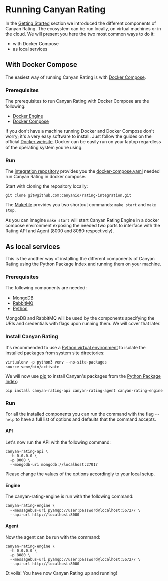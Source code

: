 # Running Canyan Rating

In the [Getting Started](getting-started.md) section we introduced the different components of Canyan Rating. The ecosystem can be run locally, on virtual machines or in the cloud. We will present you here the two most common ways to do it:
* with Docker Compose
* as local services


## With Docker Compose
The easiest way of running Canyan Rating is with [Docker Compose](https://docs.docker.com/compose/). 


### Prerequisites

The prerequisites to run Canyan Rating with Docker Compose are the following:

* [Docker Engine](https://docs.docker.com/install/)
* [Docker Compose](https://docs.docker.com/compose/)

If you don't have a machine running Docker and Docker Compose don't worry; it's a very easy software to install. Just follow the guides on the official [Docker website](https://www.docker.com). Docker can be easily run on your laptop regardless of the operating system you're using.


### Run

The [integration repository](https://github.com/canyanio/rating-integration) provides you the [docker-compose.yaml](https://github.com/canyanio/rating-integration/blob/master/docker-compose.yaml) needed run Canyan Rating in docker compose.

Start with cloning the repository locally:
```
git clone git@github.com:canyanio/rating-integration.git
```

The [Makefile](https://github.com/canyanio/rating-integration/blob/master/Makefile) provides you two shortcut commands:
`make start` and `make stop`.

As you can imagine `make start` will start Canyan Rating Engine in a docker compose environment exposing the needed two ports to interface with the Rating API and Agent (8000 and 8080 respectively).


## As local services

This is the another way of installing the different components of Canyan Rating using the Python Package Index and running them on your machine.


### Prerequisites

The following components are needed:

* [MongoDB](https://www.mongodb.com/)
* [RabbitMQ](https://www.rabbitmq.com/)
* [Python](https://www.python.org/)

MongoDB and RabbitMQ will be used by the components specifying the URIs and credentials with flags upon running them. We will cover that later.

### Install Canyan Rating

It's recommended to use a [Python virtual environment](https://docs.python.org/3/library/venv.html) to isolate the installed packages from system site directories:
```
virtualenv -p python3 venv --no-site-packages
source venv/bin/activate
```

We will now use [pip](https://pypi.org/project/pip/) to install Canyan's packages from the [Python Package Index](https://pypi.org/):

```
pip install canyan-rating-api canyan-rating-agent canyan-rating-engine
```


### Run

For all the installed components you can run the command with the flag ```--help``` to have a full list of options and defaults that the command accepts.


#### API

Let's now run the API with the following command:
```
canyan-rating-api \
  -h 0.0.0.0 \
  -p 8000 \
  --mongodb-uri mongodb://localhost:27017
```
Please change the values of the options accordingly to your local setup.


#### Engine

The canyan-rating-engine is run with the following command:
```
canyan-rating-engine \
  --messagebus-uri pyamqp://user:password@localhost:5672// \
  --api-url http://localhost:8000
```

#### Agent

Now the agent can be run with the command:
```
canyan-rating-engine \
  -h 0.0.0.0 \
  -p 8080 \
  --messagebus-uri pyamqp://user:password@localhost:5672// \
  --api-url http://localhost:8000
```

Et voilà! You have now Canyan Rating up and running! 
